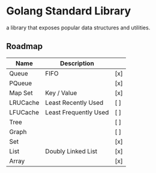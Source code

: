 # Golang Standard Library
 
a library that exposes popular data structures and utilities.

## Roadmap

| Name       | Description           |       |
|------------|-----------------------|-------|
| Queue      | FIFO                  |  [x]  |
| PQueue     |                       |  [x]  |
| Map Set    | Key / Value           |  [x]  |
| LRUCache   | Least Recently Used   |  [ ]  |
| LFUCache   | Least Frequently Used |  [ ]  |
| Tree       |                       |  [ ]  |
| Graph      |                       |  [ ]  |
| Set        |                       |  [x]  |
| List       | Doubly Linked List    |  [x]  |
| Array		 |						 |  [x]  |
